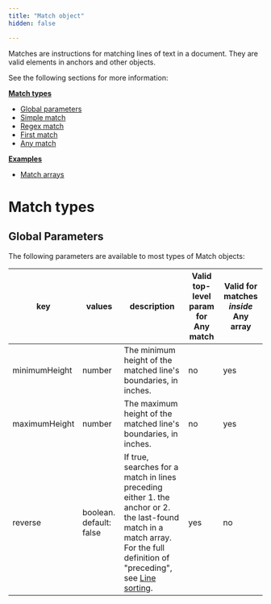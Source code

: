 ```yaml
---
title: "Match object"
hidden: false

---
```



Matches are instructions for matching lines of text in a document. They are valid elements in anchors and other objects. 

See the following sections for more information:

[**Match types**](doc:match#match-types)

- [Global parameters](doc:anchor#global-parameters)
- [Simple match](doc:anchor#simple-match)
- [Regex match](doc:anchor#regex-match)
- [First match](doc:anchor#first-match)
- [Any match](doc:match#any-match)

[**Examples**](doc:match#examples)

- [Match arrays](doc:match#match-arrays) 



Match types
===

Global Parameters
----

The following parameters are available to most types of Match objects:


| key           | values                  | description                                                  | Valid top-level param for Any match | Valid for matches *inside* Any array |
| ------------- | ----------------------- | ------------------------------------------------------------ | ----------------------------------- | ------------------------------------ |
| minimumHeight | number                  | The minimum height of the matched line's boundaries, in inches. | no                                  | yes                                  |
| maximumHeight | number                  | The maximum height of the matched line's boundaries, in inches. | no                                  | yes                                  |
| reverse       | boolean. default: false | If true, searches for a match in lines preceding either 1. the anchor or 2. the last-found match in a match array. For the full definition of "preceding", see [Line sorting](doc:lines#line-sorting). | yes                                 | no                                   |





